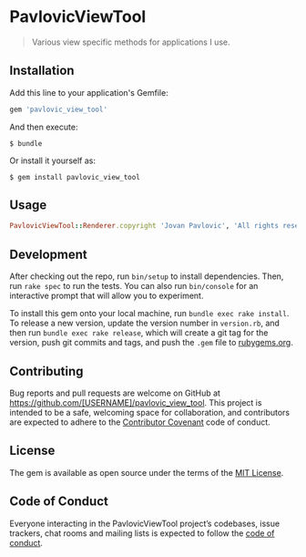 # PavlovicViewTool

>Various view specific methods for applications I use.

## Installation

Add this line to your application's Gemfile:

```ruby
gem 'pavlovic_view_tool'
```

And then execute:

    $ bundle

Or install it yourself as:

    $ gem install pavlovic_view_tool

## Usage

```ruby
PavlovicViewTool::Renderer.copyright 'Jovan Pavlovic', 'All rights reserved'
```

## Development

After checking out the repo, run `bin/setup` to install dependencies. Then, run `rake spec` to run the tests. You can also run `bin/console` for an interactive prompt that will allow you to experiment.

To install this gem onto your local machine, run `bundle exec rake install`. To release a new version, update the version number in `version.rb`, and then run `bundle exec rake release`, which will create a git tag for the version, push git commits and tags, and push the `.gem` file to [rubygems.org](https://rubygems.org).

## Contributing

Bug reports and pull requests are welcome on GitHub at https://github.com/[USERNAME]/pavlovic_view_tool. This project is intended to be a safe, welcoming space for collaboration, and contributors are expected to adhere to the [Contributor Covenant](http://contributor-covenant.org) code of conduct.

## License

The gem is available as open source under the terms of the [MIT License](http://opensource.org/licenses/MIT).

## Code of Conduct

Everyone interacting in the PavlovicViewTool project’s codebases, issue trackers, chat rooms and mailing lists is expected to follow the [code of conduct](https://github.com/[USERNAME]/pavlovic_view_tool/blob/master/CODE_OF_CONDUCT.md).
